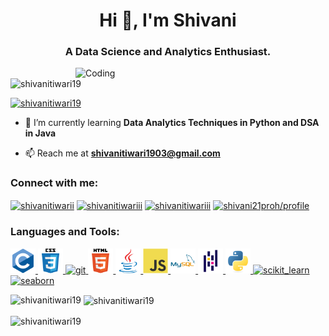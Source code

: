<h1 align="center">Hi 👋, I'm Shivani</h1>
<h3 align="center">A Data Science and Analytics Enthusiast.</h3>
<img align="right" alt="Coding" width="400" src="https://user-images.githubusercontent.com/70203777/243173180-d284bbf4-c3c1-4b86-9238-36d87b2e01f3.gif">
<p align="left"> <img src="https://komarev.com/ghpvc/?username=shivanitiwari19&label=Profile%20views&color=0e75b6&style=flat" alt="shivanitiwari19" /> </p>

<p align="left"> <a href="https://github.com/ryo-ma/github-profile-trophy"><img src="https://github-profile-trophy.vercel.app/?username=shivanitiwari19" alt="shivanitiwari19" /></a> </p>

- 🌱 I’m currently learning **Data Analytics Techniques in Python and DSA in Java**

- 📫 Reach me at **shivanitiwari1903@gmail.com**

<h3 align="left">Connect with me:</h3>
<p align="left">
<a href="https://linkedin.com/in/shivanitiwarii" target="blank"><img align="center" src="https://raw.githubusercontent.com/rahuldkjain/github-profile-readme-generator/master/src/images/icons/Social/linked-in-alt.svg" alt="shivanitiwarii" height="30" width="40" /></a>
<a href="https://instagram.com/shivanitiwariii" target="blank"><img align="center" src="https://raw.githubusercontent.com/rahuldkjain/github-profile-readme-generator/master/src/images/icons/Social/instagram.svg" alt="shivanitiwariii" height="30" width="40" /></a>
<a href="https://www.youtube.com/c/shivanitiwariii" target="blank"><img align="center" src="https://raw.githubusercontent.com/rahuldkjain/github-profile-readme-generator/master/src/images/icons/Social/youtube.svg" alt="shivanitiwariii" height="30" width="40" /></a>
<a href="https://auth.geeksforgeeks.org/user/shivani21proh/profile" target="blank"><img align="center" src="https://raw.githubusercontent.com/rahuldkjain/github-profile-readme-generator/master/src/images/icons/Social/geeks-for-geeks.svg" alt="shivani21proh/profile" height="30" width="40" /></a>
</p>

<h3 align="left">Languages and Tools:</h3>
<p align="left"> <a href="https://www.cprogramming.com/" target="_blank" rel="noreferrer"> <img src="https://raw.githubusercontent.com/devicons/devicon/master/icons/c/c-original.svg" alt="c" width="40" height="40"/> </a> <a href="https://www.w3schools.com/css/" target="_blank" rel="noreferrer"> <img src="https://raw.githubusercontent.com/devicons/devicon/master/icons/css3/css3-original-wordmark.svg" alt="css3" width="40" height="40"/> </a> <a href="https://git-scm.com/" target="_blank" rel="noreferrer"> <img src="https://www.vectorlogo.zone/logos/git-scm/git-scm-icon.svg" alt="git" width="40" height="40"/> </a> <a href="https://www.w3.org/html/" target="_blank" rel="noreferrer"> <img src="https://raw.githubusercontent.com/devicons/devicon/master/icons/html5/html5-original-wordmark.svg" alt="html5" width="40" height="40"/> </a> <a href="https://www.java.com" target="_blank" rel="noreferrer"> <img src="https://raw.githubusercontent.com/devicons/devicon/master/icons/java/java-original.svg" alt="java" width="40" height="40"/> </a> <a href="https://developer.mozilla.org/en-US/docs/Web/JavaScript" target="_blank" rel="noreferrer"> <img src="https://raw.githubusercontent.com/devicons/devicon/master/icons/javascript/javascript-original.svg" alt="javascript" width="40" height="40"/> </a> <a href="https://www.mysql.com/" target="_blank" rel="noreferrer"> <img src="https://raw.githubusercontent.com/devicons/devicon/master/icons/mysql/mysql-original-wordmark.svg" alt="mysql" width="40" height="40"/> </a> <a href="https://pandas.pydata.org/" target="_blank" rel="noreferrer"> <img src="https://raw.githubusercontent.com/devicons/devicon/2ae2a900d2f041da66e950e4d48052658d850630/icons/pandas/pandas-original.svg" alt="pandas" width="40" height="40"/> </a> <a href="https://www.python.org" target="_blank" rel="noreferrer"> <img src="https://raw.githubusercontent.com/devicons/devicon/master/icons/python/python-original.svg" alt="python" width="40" height="40"/> </a> <a href="https://scikit-learn.org/" target="_blank" rel="noreferrer"> <img src="https://upload.wikimedia.org/wikipedia/commons/0/05/Scikit_learn_logo_small.svg" alt="scikit_learn" width="40" height="40"/> </a> <a href="https://seaborn.pydata.org/" target="_blank" rel="noreferrer"> <img src="https://seaborn.pydata.org/_images/logo-mark-lightbg.svg" alt="seaborn" width="40" height="40"/> </a> </p>

<p><img align="left" src="https://github-readme-stats.vercel.app/api/top-langs?username=shivanitiwari19&show_icons=true&locale=en&layout=compact" alt="shivanitiwari19" /></p>

<p>&nbsp;<img align="center" src="https://github-readme-stats.vercel.app/api?username=shivanitiwari19&show_icons=true&locale=en" alt="shivanitiwari19" /></p>

<p><img align="center" src="https://github-readme-streak-stats.herokuapp.com/?user=shivanitiwari19&" alt="shivanitiwari19" /></p>
